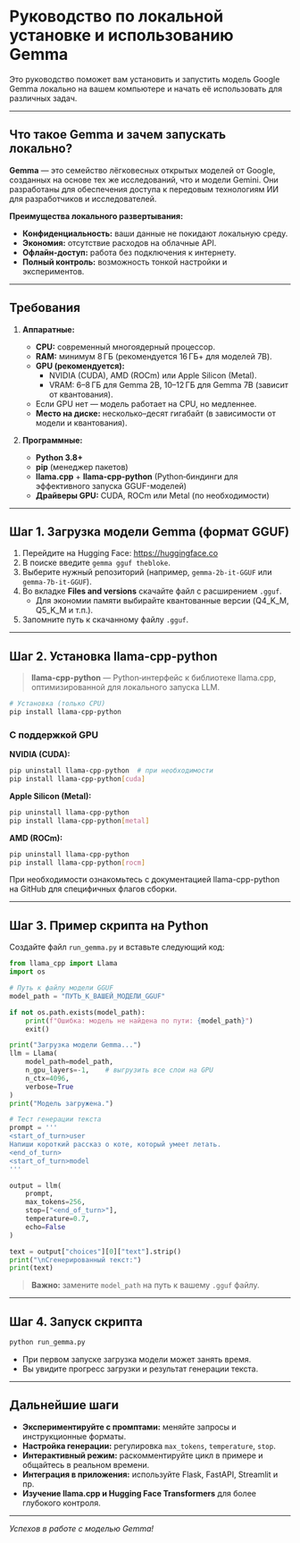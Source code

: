 # Руководство по локальной установке и использованию Gemma

Это руководство поможет вам установить и запустить модель Google Gemma локально на вашем компьютере и начать её использовать для различных задач.

---

## Что такое Gemma и зачем запускать локально?

**Gemma** — это семейство лёгковесных открытых моделей от Google, созданных на основе тех же исследований, что и модели Gemini. Они разработаны для обеспечения доступа к передовым технологиям ИИ для разработчиков и исследователей.

**Преимущества локального развертывания:**

- **Конфиденциальность:** ваши данные не покидают локальную среду.
- **Экономия:** отсутствие расходов на облачные API.
- **Офлайн-доступ:** работа без подключения к интернету.
- **Полный контроль:** возможность тонкой настройки и экспериментов.

---

## Требования

1. **Аппаратные:**
   - **CPU:** современный многоядерный процессор.
   - **RAM:** минимум 8 ГБ (рекомендуется 16 ГБ+ для моделей 7B).
   - **GPU (рекомендуется):**
     - NVIDIA (CUDA), AMD (ROCm) или Apple Silicon (Metal).
     - VRAM: 6–8 ГБ для Gemma 2B, 10–12 ГБ для Gemma 7B (зависит от квантования).
   - Если GPU нет — модель работает на CPU, но медленнее.
   - **Место на диске:** несколько–десят гигабайт (в зависимости от модели и квантования).

2. **Программные:**
   - **Python 3.8+**
   - **pip** (менеджер пакетов)
   - **llama.cpp** + **llama-cpp-python** (Python‑биндинги для эффективного запуска GGUF-моделей)
   - **Драйверы GPU:** CUDA, ROCm или Metal (по необходимости)

---

## Шаг 1. Загрузка модели Gemma (формат GGUF)

1. Перейдите на Hugging Face: https://huggingface.co
2. В поиске введите `gemma gguf thebloke`.
3. Выберите нужный репозиторий (например, `gemma-2b-it-GGUF` или `gemma-7b-it-GGUF`).
4. Во вкладке **Files and versions** скачайте файл с расширением `.gguf`.
   - Для экономии памяти выбирайте квантованные версии (Q4_K_M, Q5_K_M и т.п.).
5. Запомните путь к скачанному файлу `.gguf`.

---

## Шаг 2. Установка llama-cpp-python

> **llama-cpp-python** — Python‑интерфейс к библиотеке llama.cpp, оптимизированной для локального запуска LLM.

```bash
# Установка (только CPU)
pip install llama-cpp-python
```

### С поддержкой GPU

**NVIDIA (CUDA):**
```bash
pip uninstall llama-cpp-python  # при необходимости
pip install llama-cpp-python[cuda]
```

**Apple Silicon (Metal):**
```bash
pip uninstall llama-cpp-python
pip install llama-cpp-python[metal]
```

**AMD (ROCm):**
```bash
pip uninstall llama-cpp-python
pip install llama-cpp-python[rocm]
```

При необходимости ознакомьтесь с документацией llama-cpp-python на GitHub для специфичных флагов сборки.

---

## Шаг 3. Пример скрипта на Python

Создайте файл `run_gemma.py` и вставьте следующий код:

```python
from llama_cpp import Llama
import os

# Путь к файлу модели GGUF
model_path = "ПУТЬ_К_ВАШЕЙ_МОДЕЛИ_GGUF"

if not os.path.exists(model_path):
    print(f"Ошибка: модель не найдена по пути: {model_path}")
    exit()

print("Загрузка модели Gemma...")
llm = Llama(
    model_path=model_path,
    n_gpu_layers=-1,    # выгрузить все слои на GPU
    n_ctx=4096,
    verbose=True
)
print("Модель загружена.")

# Тест генерации текста
prompt = '''
<start_of_turn>user
Напиши короткий рассказ о коте, который умеет летать.
<end_of_turn>
<start_of_turn>model
'''

output = llm(
    prompt,
    max_tokens=256,
    stop=["<end_of_turn>"],
    temperature=0.7,
    echo=False
)

text = output["choices"][0]["text"].strip()
print("\nСгенерированный текст:")
print(text)
```

> **Важно:** замените `model_path` на путь к вашему `.gguf` файлу.

---

## Шаг 4. Запуск скрипта

```bash
python run_gemma.py
```

- При первом запуске загрузка модели может занять время.
- Вы увидите прогресс загрузки и результат генерации текста.

---

## Дальнейшие шаги

- **Экспериментируйте с промптами:** меняйте запросы и инструкционные форматы.
- **Настройка генерации:** регулировка `max_tokens`, `temperature`, `stop`.
- **Интерактивный режим:** раскомментируйте цикл в примере и общайтесь в реальном времени.
- **Интеграция в приложения:** используйте Flask, FastAPI, Streamlit и пр.
- **Изучение llama.cpp и Hugging Face Transformers** для более глубокого контроля.

---

*Успехов в работе с моделью Gemma!*  

